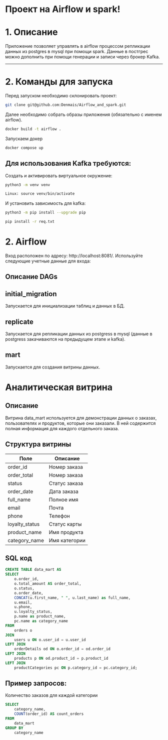 # Проект на Airflow и spark!

# 1. Описание <a id=1></a>

Приложение позволяет управлять в airflow процессом репликации данных из postgres в mysql при помощи spark. Данные в постгрес можно дополнить при помощи генерации и записи через брокер Kafka.

---
# 2. Команды для запуска <a id=2></a>

Перед запуском необходимо склонировать проект:
```bash
git clone git@github.com:Denmais/Airflow_and_spark.git

```

Далее необходимо собрать образы приложения (обязательно с именем airflow).
```bash
docker build -t airflow .
```

Запускаем докер
```bash
docker compose up
```

## Для использования Kafka требуются:

Cоздать и активировать виртуальное окружение:
```bash
python3 -m venv venv
```

```bash
Linux: source venv/bin/activate
```

И установить зависимость для kafka:
```bash
python3 -m pip install --upgrade pip
```
```bash
pip install -r req.txt
```

# 2. Airflow <a id=2></a>

Вход расположен по адресу: http://localhost:8081/.
Используйте следующие учетные данные для входа:

## Описание DAGs

## initial_migration

Запускается для инициализации таблиц и данных в БД.

## replicate

Запускается для репликации данных из postgress в mysql (данные в postgress закачиваются на предыдущем этапе и kafka).

## mart

Запускается для создания витрины данных.

# Аналитическая витрина <a id=2></a>

## Описание

Витрина data_mart используется для демонстрации данных о заказах, пользователях и продуктов, которые они заказали. В ней содержится полная информация для каждого отдельного заказа.

## Структура витрины

|     Поле          | Описание      |
| ------------      | ------------- |
|   order_id        | Номер заказа  |
|   order_total     | Номер заказа  |
|   status          | Статус заказа |
|   order_date      | Дата заказа   |
|   full_name       | Полное имя    |
|   email           | Почта         |
|   phone           | Телефон       |
|   loyalty_status  | Статус карты  |
|   product_name    | Имя продукта  |
|   category_name   | Имя категории |


## SQL код
```sql
CREATE TABLE data_mart AS 
SELECT
    o.order_id,
    o.total_amount AS order_total,
    o.status,
    o.order_date,
    CONCAT(u.first_name, " ", u.last_name) as full_name,
    u.email,
    u.phone,
    u.loyalty_status,
    p.name as product_name,
    pc.name as category_name
FROM
    orders o
JOIN
    users u ON o.user_id = u.user_id
LEFT JOIN
    orderDetails od ON o.order_id = od.order_id
LEFT JOIN
    products p ON od.product_id = p.product_id
LEFT JOIN
    productCategories pc ON p.category_id = pc.category_id;
```

## Пример запросов:

Количество заказов для каждой категории

```sql
SELECT
    category_name,
    COUNT(order_id) AS count_orders
FROM
    data_mart
GROUP BY
    category_name
```
